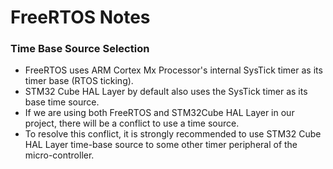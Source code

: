 # FreeRTOS Notes

### Time Base Source Selection
* FreeRTOS uses ARM Cortex Mx Processor's internal SysTick timer as its timer base (RTOS ticking).  
* STM32 Cube HAL Layer by default also uses the SysTick timer as its base time source.  
* If we are using both FreeRTOS and STM32Cube HAL Layer in our project, there will be a conflict to use a time source.  
* To resolve this conflict, it is strongly recommended to use STM32 Cube HAL Layer time-base source to some other timer peripheral of the micro-controller.  